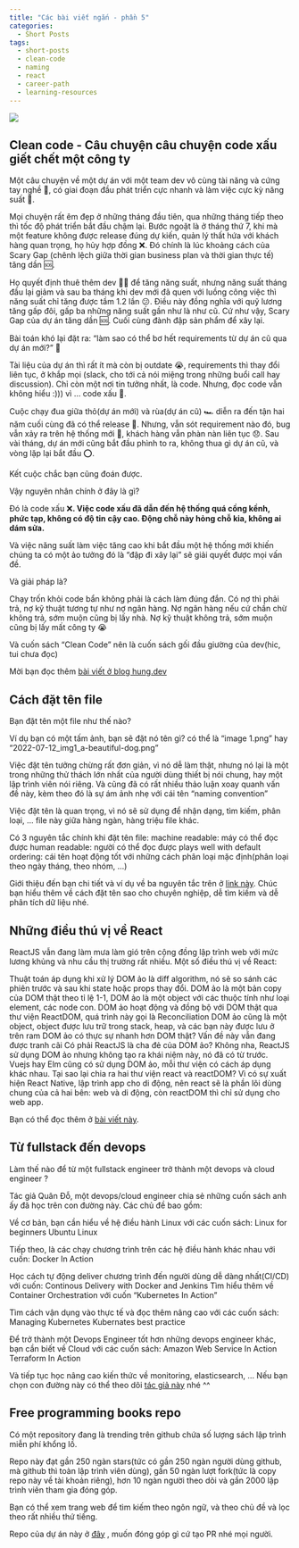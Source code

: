 ```yaml
---
title: "Các bài viết ngắn - phần 5"
categories:
  - Short Posts
tags:
  - short-posts
  - clean-code
  - naming
  - react
  - career-path
  - learning-resources
---
```

![](/assets/images/2022/07/2022-07-28-cac-bai-viet-ngan-phan-5-cover.webp)

## Clean code - Câu chuyện câu chuyện code xấu giết chết một công ty
Một câu chuyện về một dự án với một team dev vô cùng tài năng và cứng tay nghề 💪, có giai đoạn đầu phát triển cực nhanh và làm việc cực kỳ năng suất 🚀.

Mọi chuyện rất êm đẹp ở những tháng đầu tiên, qua những tháng tiếp theo thì tốc độ phát triển bắt đầu chậm lại. Bước ngoặt là ở tháng thứ 7, khi mà một feature không được release đúng dự kiến, quản lý thất hứa với khách hàng quan trọng, họ hủy hợp đồng ❌. Đó chính là lúc khoảng cách của Scary Gap (chênh lệch giữa thời gian business plan và thời gian thực tế) tăng dần 🆘.

Họ quyết định thuê thêm dev 👨‍🏭 để tăng năng suất, nhưng năng suất tháng đầu lại giảm và sau ba tháng khi dev mới đã quen với luồng công việc thì năng suất chỉ tăng được tầm 1.2 lần 😕. Điều này đồng nghĩa với quỹ lương tăng gấp đôi, gấp ba những năng suất gần như là như cũ. Cứ như vậy, Scary Gap của dự án tăng dần 🆘. Cuối cùng đành đập sản phẩm để xây lại.

Bài toán khó lại đặt ra: “làm sao có thể bơ hết requirements từ dự án cũ qua dự án mới?” 🤔

Tài liệu của dự án thì rất ít mà còn bị outdate 😭, requirements thì thay đổi liên tục, ở khắp mọi (slack, cho tới cả nói miệng trong những buổi call hay discussion). Chỉ còn một nơi tin tưởng nhất, là code. Nhưng, đọc code vẫn không hiểu :))) vì … code xấu 🥲.

Cuộc chạy đua giữa thỏ(dự án mới) và rùa(dự án cũ) 🏎 diễn ra đến tận hai năm cuối cùng đã có thể release 🙏. Nhưng, vẫn sót requirement nào đó, bug vẫn xảy ra trên hệ thống mới 🐞, khách hàng vẫn phàn nàn liên tục 😞. Sau vài tháng, dự án mới cũng bắt đầu phình to ra, không thua gì dự án cũ, và vòng lặp lại bắt đầu ⭕️.

Kết cuộc chắc bạn cũng đoán được.

Vậy nguyên nhân chính ở đây là gì?

Đó là code xấu ❌**. Việc code xấu đã dẫn đến hệ thống quá cồng kềnh, phức tạp, không có độ tin cậy cao. Động chỗ này hỏng chỗ kia, không ai dám sửa.**

Và việc năng suất làm việc tăng cao khi bắt đầu một hệ thống mới khiến chúng ta có một ảo tưởng đó là “đập đi xây lại” sẽ giải quyết được mọi vấn đề.

Và giải pháp là?

Chạy trốn khỏi code bẩn không phải là cách làm đúng đắn. Có nợ thì phải trả, nợ kỹ thuật tương tự như nợ ngân hàng. Nợ ngân hàng nếu cứ chần chừ không trả, sớm muộn cũng bị lấy nhà. Nợ kỹ thuật không trả, sớm muộn cũng bị lấy mất công ty 😭

Và cuốn sách “Clean Code” nên là cuốn sách gối đầu giường của dev(hic, tui chưa đọc)

Mời bạn đọc thêm [bài viết ở blog hung.dev](https://hung.dev/clean-code-1)

## Cách đặt tên file
Bạn đặt tên một file như thế nào?

Ví dụ bạn có một tấm ảnh, bạn sẽ đặt nó tên gì? có thể là “image 1.png” hay “2022-07-12_img1_a-beautiful-dog.png”

Việc đặt tên tưởng chừng rất đơn giản, vì nó dễ làm thật, nhưng nó lại là một trong những thử thách lớn nhất của người dùng thiết bị nói chung, hay một lập trình viên nói riêng. Và cũng đã có rất nhiều thảo luận xoay quanh vấn đề này, kèm theo đó là sự ám ảnh nhẹ với cái tên “naming convention”

Việc đặt tên là quan trọng, vì nó sẽ sử dụng để nhận dạng, tìm kiếm, phân loại, … file này giữa hàng ngàn, hàng triệu file khác.

Có 3 nguyên tắc chính khi đặt tên file: machine readable: máy có thể đọc được human readable: người có thể đọc được plays well with default ordering: cái tên hoạt động tốt với những cách phân loại mặc định(phân loại theo ngày tháng, theo nhóm, …)

Giới thiệu đến bạn chi tiết và ví dụ về ba nguyên tắc trên ở [link này](http://www2.stat.duke.edu/~rcs46/lectures_2015/01-markdown-git/slides/naming-slides/naming-slides.pdf). Chúc bạn hiểu thêm về cách đặt tên sao cho chuyên nghiệp, dễ tìm kiếm và dễ phân tích dữ liệu nhé.

## Những điều thú vị về React
ReactJS vẫn đang làm mưa làm gió trên cộng đồng lập trình web với mức lương khủng và nhu cầu thị trường rất nhiều. Một số điều thú vị về React:

Thuật toán áp dụng khi xử lý DOM ảo là diff algorithm, nó sẽ so sánh các phiên trước và sau khi state hoặc props thay đổi. DOM ảo là một bản copy của DOM thật theo tỉ lệ 1-1, DOM ảo là một object với các thuộc tính như loại element, các node con. DOM ảo hoạt động và đồng bộ với DOM thật qua thư viện ReactDOM, quá trình này gọi là Reconciliation DOM ảo cũng là một object, object được lưu trữ trong stack, heap, và các bạn này được lưu ở trên ram DOM ảo có thực sự nhanh hơn DOM thật? Vấn đề này vẫn đang được tranh cãi Có phải ReactJS là cha đẻ của DOM ảo? Không nha, ReactJS sử dụng DOM ảo nhưng không tạo ra khái niệm này, nó đã có từ trước. Vuejs hay Elm cũng có sử dụng DOM ảo, mỗi thư viện có cách áp dụng khác nhau. Tại sao lại chia ra hai thư viện react và reactDOM? Vì có sự xuất hiện React Native, lập trình app cho di động, nên react sẽ là phần lõi dùng chung của cả hai bên: web và di động, còn reactDOM thì chỉ sử dụng cho web app.

Bạn có thể đọc thêm ở [bài viết này](https://viblo.asia/p/su-that-thu-vi-ve-react-co-the-ban-chua-biet-L4x5xAawKBM).

## Từ fullstack đến devops
Làm thế nào để từ một fullstack engineer trở thành một devops và cloud engineer ?

Tác giả Quân Đỗ, một devops/cloud engineer chia sẻ những cuốn sách anh ấy đã học trên con đường này. Các chủ đề bao gồm:

Về cơ bản, bạn cần hiểu về hệ điều hành Linux với các cuốn sách: Linux for beginners Ubuntu Linux

Tiếp theo, là các chạy chương trình trên các hệ điều hành khác nhau với cuốn: Docker In Action

Học cách tự động deliver chương trình đến người dùng dễ dàng nhất(CI/CD) với cuốn: Continous Delivery with Docker and Jenkins Tìm hiểu thêm về Container Orchestration với cuốn “Kubernetes In Action”

Tìm cách vận dụng vào thực tế và đọc thêm nâng cao với các cuốn sách: Managing Kubernetes Kubernates best practice

Để trở thành một Devops Engineer tốt hơn những devops engineer khác, bạn cần biết về Cloud với các cuốn sách: Amazon Web Service In Action Terraform In Action

Và tiếp tục học nâng cao kiến thức về monitoring, elasticsearch, … Nếu bạn chọn con đường này có thể theo dõi [tác giả này](https://viblo.asia/p/side-story-nhung-cuon-sach-nen-doc-de-tro-thanh-devops-cho-nguoi-moi-bat-dau-YWOZrAqNKQ0) nhé ^^

## Free programming books repo
Có một repository đang là trending trên github chứa số lượng sách lập trình miễn phí khổng lồ.

Repo này đạt gần 250 ngàn stars(tức có gần 250 ngàn người dùng github, mà github thì toàn lập trình viên dùng), gần 50 ngàn lượt fork(tức là copy repo này về tài khoản riêng), hơn 10 ngàn người theo dõi và gần 2000 lập trình viên tham gia đóng góp.

Bạn có thể xem trang web để tìm kiếm theo ngôn ngữ, và theo chủ đề và lọc theo rất nhiều thứ tiếng.

Repo của dự án này ở [đây](https://github.com/EbookFoundation/free-programming-books) , muốn đóng góp gì cứ tạo PR nhé mọi người.
